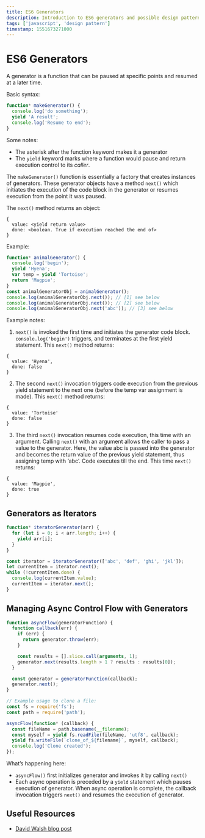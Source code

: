 ```yaml
---
title: ES6 Generators
description: Introduction to ES6 generators and possible design patterns
tags: ['javascript', 'design pattern']
timestamp: 1551673271000
---
```


# ES6 Generators

A generator is a function that can be paused at specific points and resumed at a later time.

Basic syntax:

```js
function* makeGenerator() {
  console.log('do something');
  yield 'A result';
  console.log('Resume to end');
}
```

Some notes:

- The asterisk after the function keyword makes it a generator
- The `yield` keyword marks where a function would pause and return execution control to its _caller_.

The `makeGenerator()` function is essentially a factory that creates instances of generators. These generator objects have a method `next()` which initiates the execution of the code block in the generator or resumes execution from the point it was paused.

The `next()` method returns an object:

```
{
  value: <yield return value>
  done: <boolean. True if execution reached the end of>
}
```

Example:

```js
function* animalGenerator() {
  console.log('begin');
  yield 'Hyena';
  var temp = yield 'Tortoise';
  return 'Magpie';
}
const animalGeneratorObj = animalGenerator();
console.log(animalGeneratorObj.next()); // [1] see below
console.log(animalGeneratorObj.next()); // [2] see below
console.log(animalGeneratorObj.next('abc')); // [3] see below
```

Example notes:

1. `next()` is invoked the first time and initiates the generator code block. `console.log('begin')` triggers, and terminates at the first yield statement. This `next()` method returns:

```
{
  value: 'Hyena',
  done: false
}
```

2. The second `next()` invocation triggers code execution from the previous yield statement to the next one (before the temp var assignment is made). This `next()` method returns:

```
{
  value: 'Tortoise'
  done: false
}
```

3. The third `next()` invocation resumes code execution, this time with an argument. Calling `next()` with an argument allows the caller to pass a value to the generator. Here, the value abc is passed into the generator and becomes the return value of the previous yield statement, thus assigning temp with ‘abc’. Code executes till the end. This time `next()` returns:

```
{
  value: 'Magpie',
  done: true
}
```

## Generators as Iterators

```js
function* iteratorGenerator(arr) {
  for (let i = 0; i < arr.length; i++) {
    yield arr[i];
  }
}

const iterator = iteratorGenerator(['abc', 'def', 'ghi', 'jkl']);
let currentItem = iterator.next();
while (!currentItem.done) {
  console.log(currentItem.value);
  currentItem = iterator.next();
}
```

## Managing Async Control Flow with Generators

```js
function asyncFlow(generatorFunction) {
  function callback(err) {
    if (err) {
      return generator.throw(err);
    }

    const results = [].slice.call(arguments, 1);
    generator.next(results.length > 1 ? results : results[0]);
  }

  const generator = generatorFunction(callback);
  generator.next();
}

// Example usage to clone a file:
const fs = require('fs');
const path = require('path');

asyncFlow(function* (callback) {
  const fileName = path.basename(__filename);
  const myself = yield fs.readFile(fileName, 'utf8', callback);
  yield fs.writeFile(`clone_of_${filename}`, myself, callback);
  console.log('Clone created');
});
```

What’s happening here:

- `asyncFlow()` first initializes generator and invokes it by calling `next()`
- Each async operation is preceded by a `yield` statement which pauses execution of generator. When async operation is complete, the callback invocation triggers `next()` and resumes the execution of generator.

## Useful Resources

- [David Walsh blog post](https://davidwalsh.name/es6-generators)

<PostDate />
<PageTags />
